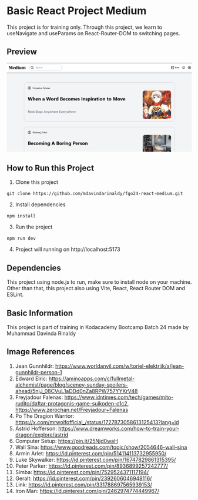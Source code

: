 # Basic React Project Medium

This project is for training only. Through this project, we learn to useNavigate and useParams on React-Router-DOM to switching pages.

## Preview

![Preview](./preview.png)

## How to Run this Project

1. Clone this project
```
git clone https://github.com/mdavindarinaldy/fgo24-react-medium.git
```
2. Install dependencies
```
npm install
``` 
3. Run the project
```
npm run dev
```
4. Project will running on http://localhost:5173

## Dependencies
This project using node.js to run, make sure to install node on your machine. Other than that, this project also using Vite, React, React Router DOM and ESLint.

## Basic Information
This project is part of training in Kodacademy Bootcamp Batch 24 made by Muhammad Davinda Rinaldy

## Image References
1. Jean Gunnhildr: https://www.worldanvil.com/w/toriel-elektriik/a/jean-gunnhildr-person-1
2. Edward Elric: https://aminoapps.com/c/fullmetal-alchemist/page/blog/sceney-sunday-spoilers-ahead/5njJ_08CVuL1aDDd0nZa8RPW757YYKrV48
3. Freyjadour Falenas: https://www.idntimes.com/tech/games/mito-rudito/daftar-protagonis-game-suikoden-c1c2, https://www.zerochan.net/Freyjadour+Falenas
4. Po The Dragion Warrior: https://x.com/mrwolfofficial_/status/1727873058613125413?lang=id
5. Astrid Hofferson: https://www.dreamworks.com/how-to-train-your-dragon/explore/astrid
6. Computer Setup: https://pin.it/25Njd0waH
7. Wall Sina: https://www.goodreads.com/topic/show/2054646-wall-sina
8. Armin Arlet: https://id.pinterest.com/pin/514114113732955950/
9. Luke Skywalker: https://id.pinterest.com/pin/16747829861315395/
10. Peter Parker: https://id.pinterest.com/pin/8936899257242777/
11. Simba: https://id.pinterest.com/pin/7529524371117194/
12. Geralt: https://id.pinterest.com/pin/2392606046948116/
13. Link: https://id.pinterest.com/pin/331788697565939153/
13. Iron Man: https://id.pinterest.com/pin/2462974774449967/